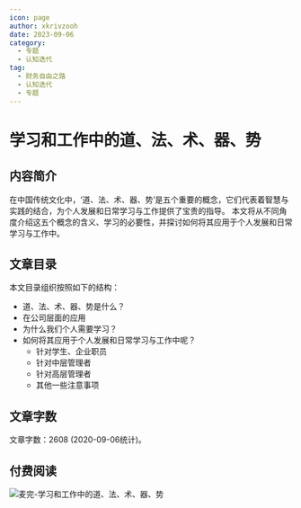 ```yaml
---
icon: page
author: xkrivzooh
date: 2023-09-06
category:
  - 专题
  - 认知迭代
tag:
  - 财务自由之路
  - 认知迭代
  - 专题
---
```


# 学习和工作中的道、法、术、器、势

## 内容简介

在中国传统文化中，‘道、法、术、器、势’是五个重要的概念，它们代表着智慧与实践的结合，为个人发展和日常学习与工作提供了宝贵的指导。
本文将从不同角度介绍这五个概念的含义、学习的必要性，并探讨如何将其应用于个人发展和日常学习与工作中。

## 文章目录

本文目录组织按照如下的结构：

- 道、法、术、器、势是什么？
- 在公司层面的应用
- 为什么我们个人需要学习？
- 如何将其应用于个人发展和日常学习与工作中呢？
  - 针对学生、企业职员
  - 针对中层管理者
  - 针对高层管理者
  - 其他一些注意事项

## 文章字数

文章字数：2608 (2020-09-06统计)。

## 付费阅读

![麦完-学习和工作中的道、法、术、器、势](http://wenchao.ren/img/2023/09/1693933768-79c4143acce53b088c02917da7c0a631-%E5%AD%A6%E4%B9%A0%E5%92%8C%E5%B7%A5%E4%BD%9C%E4%B8%AD%E7%9A%84%E9%81%93%E6%B3%95%E6%9C%AF%E5%99%A8%E5%8A%BF.png)
